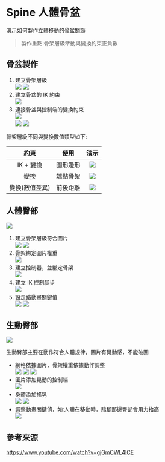 # Spine 人體骨盆

演示如何製作立體移動的骨盆關節

> 製作重點:骨架層級牽動與變換約束正負數

## 骨盆製作

1. 建立骨架層級
   <br>
   ![](moive/2023-03-19%2010_58_19.webp)
   ![](img/2023-03-19%2011_00_03.png)
2. 建立骨盆的 IK 約束
   <br>
   ![](moive/2023-03-19%2010_58_29.webp)
4. 連接骨盆與控制端的變換約束
   <br>
   ![](moive/2023-03-19%2010_58_39.webp)
   <br>
   ![](img/2023-03-18%2023_48_22.png)
   ![](img/2023-03-18%2023_48_28.png)

骨架層級不同與變換數值類型如下:

|      約束      |使用|                 演示                  |
| :------------: |:---:| :-----------------------------------: |
|   IK + 變換    |圖形邊形| ![](moive/2023-03-18%2023_33_21.webp) |
|      變換      |端點骨架| ![](moive/2023-03-18%2023_33_31.webp) |
| 變換(數值差異) |前後距離| ![](moive/2023-03-18%2023_33_41.webp) |

## 人體臀部

![](moive/2023-03-18%2023_31_15.webp)

1. 建立骨架層級符合圖片
   <br>
   ![](moive/2023-03-19%2017_55_15.webp)
   ![](img/2023-03-19%2020_16_37.png)
2. 骨架綁定圖片權重
   <br>
   ![](moive/2023-03-19%2017_55_25.webp)
3. 建立控制器，並綁定骨架
   <br>
   ![](moive/2023-03-19%2017_55_35.webp)
4. 建立 IK 控制腳步
   <br>
   ![](moive/2023-03-19%2017_55_45.webp)
5. 設走路動畫關鍵值
   <br>
   ![](moive/2023-03-19%2017_55_55.webp)
   ![](img/2023-03-19%2018_36_26.png)

## 生動臀部

![](moive/2023-03-19%2019_50_46.webp)

生動臀部主要在動作符合人體規律，圖片有晃動感，不能破圖

+ 網格依據圖片，骨架權重依據動作調整
  <br>
  ![](img/2023-03-18%2023_05_10.png)
  ![](img/2023-03-18%2023_05_21.png)
  ![](img/2023-03-18%2023_05_39.png)
+ 圖片添加晃動的控制端
  <br>
  ![](moive/2023-03-19%2019_50_26.webp)
+ 身體添加搖晃
  <br>
  ![](moive/2023-03-19%2019_50_36.webp)
  ![](img/2023-03-19%2020_16_55.png)
+ 調整動畫關鍵偵，如:人體在移動時，踏腳那邊臀部會用力抬高
  <br>
  ![](img/2023-03-19%2020_11_02.png)

## 參考來源

https://www.youtube.com/watch?v=gjGmCWL4ICE
